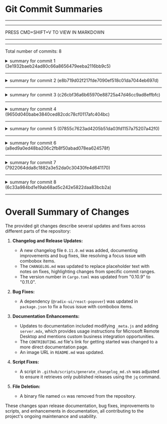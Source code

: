 # Git Commit Summaries

-----------------------------------------------------------------------
-----------------------------------------------------------------------
 
PRESS CMD+SHIFT+V TO VIEW IN MARKDOWN
 
_______________________________________________________________________
-----------------------------------------------------------------------
Total number of commits: 8

<details>
<summary>summary for commit 1 (3e1932baeb24ad80c66a8656479eeba2116bb9c5)</summary>

This commit, authored by the GitHub Actions Bot, introduces a changelog for the 0.11.0 release. The following changes were made:

1. A new file `0.11.0.md` was added to the `content/changelogs` directory, detailing the improvements and fixes in version 0.11.0. It specifically mentions fixing a focus issue with combobox items and ensuring the correct usage of published releases.

2. The `CHANGELOG.md` file in the `screenpipe-app-tauri/public` directory was updated to include these same updates. It replaces placeholder text with detailed notes on fixes and updates the changelog link to reflect comparisons from commit `f80f9` to `e8b71`. 

No other files were modified, and a binary file named `cn` was created, though its contents are not specified in the diff.
</details>

------------------------------------------------------------------------

<details>
<summary>summary for commit 2 (e8b719d02f217fde7090ef518c01da7044eb697d)</summary>

The commit with hash `e8b719d02f217fde7090ef518c01da7044eb697d`, authored by Louis Beaumont, includes a fix related to "focus." The changes involve updating the `Cargo.toml` file within the `screenpipe-app-tauri/src-tauri` directory. Specifically, the version number of the package `screenpipe-app` has been incremented from "0.10.9" to "0.11.0".
</details>

------------------------------------------------------------------------

<details>
<summary>summary for commit 3 (c26cbf36a6b65970e88725a47d46cc9ad8effbfc)</summary>

The commit with hash `c26cbf36a6b65970e88725a47d46cc9ad8effbfc` addresses a bug fix related to the focusing issue of combobox items. The author, Yeonsu Bak, updated the dependency `@radix-ui/react-popover` from version `^1.1.1` to `^1.1.2` in the `package.json` file of the `screenpipe-app-tauri` project. This update aims to resolve the focusing problem by utilizing the improvements included in the newer version of the `@radix-ui/react-popover` library.
</details>

------------------------------------------------------------------------

<details>
<summary>summary for commit 4 (9650d040babe3840ced82cdc78cf0117afc404bc)</summary>

The commit made by Louis Beaumont updates documentation in the repository. Here is a summary of the changes:

1. **Modification of `_meta.js`:** 
   - Updated the meta file to add a new entry for "server" with the description "use screenpipe on a server".
   - Reordered the entries, moving "faq" to the end.

2. **Addition of `server.mdx`:** 
   - A new file named `server.mdx` was added.
   - The content includes instructions on how to use Screenpipe with Microsoft Remote Desktop on a server.
   - It describes that Screenpipe works by default, automatically selecting the monitor and remote audio, and it should function regardless of the client's operating system, including Linux servers.
   - The document also mentions the potential for custom business integrations and provides a link to more information.

These changes seem focused on enhancing and expanding the documentation regarding server usage and integrating Screenpipe into business environments.
</details>

------------------------------------------------------------------------

<details>
<summary>summary for commit 5 (07855c7623ad4205b51da03fd1157a75207a42f0)</summary>

The git commit with hash `07855c7623ad4205b51da03fd1157a75207a42f0` by author Louis Beaumont updates the `CONTRIBUTING.md` file. The change involves modifying a link in the "getting started" section. Previously, contributors were directed to the `README.md` for necessary dependencies; the update now points to a documentation page at `https://docs.screenpi.pe/`.
</details>

------------------------------------------------------------------------

<details>
<summary>summary for commit 6 (a8ed9a0ed48ba206c2fb8f50abad078ea624578f)</summary>

The commit with hash `a8ed9a0ed48ba206c2fb8f50abad078ea624578f`, authored by Louis Beaumont on November 15, 2024, deletes a file named `cn`. The file was previously a binary file with executable permissions (`100755`), and it has been completely removed from the repository.
</details>

------------------------------------------------------------------------

<details>
<summary>summary for commit 7 (7922064dda8c1882a3e52da0c30430fe4d641170)</summary>

The commit `7922064dda8c1882a3e52da0c30430fe4d641170` made by the author `ologbonowiwi` on November 13, 2024, involves a fix to a script located at `.github/scripts/generate_changelog_md.sh`. The change ensures that the script retrieves the most recent published release from the `screenpipe` project by modifying the command to select only those releases with the status "Published". Specifically, the `jq` command was updated to filter the release list by checking the "Published" status. This fix addresses an issue where the script might have otherwise selected a non-published release.
</details>

------------------------------------------------------------------------

<details>
<summary>summary for commit 8 (6c33a984bd1e19ab68ad5c242e5822daa83bcb2a)</summary>

The commit by Louis Beaumont on November 12, 2024, updated the `README.md` file. The change involved updating the `src` attribute of an image within an HTML `img` tag. The `src` URL was modified from `https://github.com/user-attachments/assets/bde07ed9-fb56-4f3c-86df-a58eb2bbc2b6` to a new URL `https://github.com/user-attachments/assets/6f4e80d9-89b6-4ed3-a82c-121abc849852`. The rest of the file remained unchanged.
</details>

------------------------------------------------------------------------

# Overall Summary of Changes

The provided git changes describe several updates and fixes across different parts of the repository:

1. **Changelog and Release Updates:**
   - A new changelog file `0.11.0.md` was added, documenting improvements and bug fixes, like resolving a focus issue with combobox items.
   - The `CHANGELOG.md` was updated to replace placeholder text with notes on fixes, highlighting changes from specific commit ranges.
   - The version number in `Cargo.toml` was updated from "0.10.9" to "0.11.0".

2. **Bug Fixes:**
   - A dependency (`@radix-ui/react-popover`) was updated in `package.json` to fix a focus issue with combobox items.

3. **Documentation Enhancements:**
   - Updates to documentation included modifying `_meta.js` and adding `server.mdx`, which provides usage instructions for Microsoft Remote Desktop and mentions custom business integration opportunities.
   - The `CONTRIBUTING.md` file's link for getting started was changed to a more direct documentation page.
   - An image URL in `README.md` was updated.

4. **Script Fixes:**
   - A script in `.github/scripts/generate_changelog_md.sh` was adjusted to ensure it retrieves only published releases using the `jq` command.

5. **File Deletion:**
   - A binary file named `cn` was removed from the repository.

These changes span release documentation, bug fixes, improvements to scripts, and enhancements in documentation, all contributing to the project's ongoing maintenance and usability.
